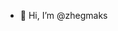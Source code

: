 - 👋 Hi, I’m @zhegmaks

<!---
ZhegMaks/ZhegMaks is a ✨ special ✨ repository because its `README.md` (this file) appears on your GitHub profile.
You can click the Preview link to take a look at your changes.
--->
